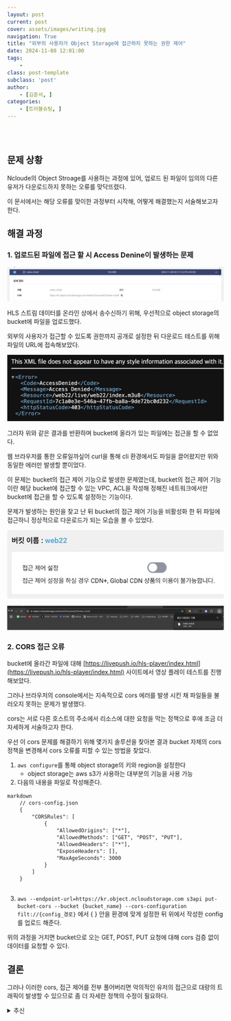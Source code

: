 ```yaml
---
layout: post
current: post
cover: assets/images/writing.jpg
navigation: True
title: "외부의 사용자가 Object Storage에 접근하지 못하는 권한 제어"
date: 2024-11-08 12:01:00
tags:
    - 
class: post-template
subclass: 'post'
author: 
    - [김준서, ]
categories:
    - [트러블슈팅, ]
---
```

<br><br>

## 문제 상황


Ncloude의 Object Stroage를 사용하는 과정에 있어, 업로드 된 파일이 임의의 다른 유저가 다운로드하지 못하는 오류를 맞닥뜨렸다.


이 문서에서는 해당 오류를 맞이한 과정부터 시작해, 어떻게 해결했는지 서술해보고자 한다.


## 해결 과정


### 1. 업로드된 파일에 접근 할 시 Access Denine이 발생하는 문제


![0](/upload/2024-11-08-외부의_사용자가_Object_Storage에_접근하지_못하는_권한_제어.md/0.png)


HLS 스트림 데이터를 온라인 상에서 송수신하기 위해, 우선적으로 object storage의 bucket에 파일을 업로드했다.


외부의 사용자가 접근할 수 있도록 권한까지 공개로 설정한 뒤 다운로드 테스트를 위해 파일의 URL에 접속해보았다.


![1](/upload/2024-11-08-외부의_사용자가_Object_Storage에_접근하지_못하는_권한_제어.md/1.png)


그러자 위와 같은 결과를 반환하며 bucket에 올라가 있는 파일에는 접근을 할 수 없었다.


웹 브라우저를 통한 오류일까싶어 curl을 통해 cli 환경에서도 파일을 끌어왔지만 위와 동일한 에러만 발생할 뿐이었다.


이 문제는 bucket의 접근 제어 기능으로 발생한 문제였는데, bucket의 접근 제어 기능이란 해당 bucket에 접근할 수 있는 VPC, ACL을 작성해 정해진 네트워크에서만 bucket에 접근을 할 수 있도록 설정하는 기능이다.


문제가 발생하는 원인을 찾고 난 뒤 bucket의 접근 제어 기능을 비활성화 한 뒤 파일에 접근하니 정상적으로 다운로드가 되는 모습을 볼 수 있었다.


![2](/upload/2024-11-08-외부의_사용자가_Object_Storage에_접근하지_못하는_권한_제어.md/2.png)


![3](/upload/2024-11-08-외부의_사용자가_Object_Storage에_접근하지_못하는_권한_제어.md/3.png)


### 2. CORS 접근 오류


bucket에 올라간 파일에 대해 [https://livepush.io/hls-player/index.html](https://livepush.io/hls-player/index.html) 사이트에서 영상 플레이 테스트를 진행해보았다.


그러나 브라우저의 console에서는 지속적으로 cors 에러를 발생 시킨 채 파일들을 불러오지 못하는 문제가 발생했다.


cors는 서로 다른 호스트의 주소에서 리소스에 대한 요청을 막는 정책으로 후에 조금 더 자세하게 서술하고자 한다.


우선 이 cors 문제를 해결하기 위해 몇가지 솔루션을 찾아본 결과 bucket 자체의 cors 정책을 변경해서 cors 오류를 피할 수 있는 방법을 찾았다.

1. `aws configure`를 통해 object storage의 키와 region을 설정한다
	- object storage는 aws s3가 사용하는 대부분의 기능을 사용 가능
2. 다음의 내용을 파일로 작성해준다.

	
```
markdown
	// cors-config.json
	{
	    "CORSRules": [
	        {
	            "AllowedOrigins": ["*"],
	            "AllowedMethods": ["GET", "POST", "PUT"],
	            "AllowedHeaders": ["*"],
	            "ExposeHeaders": [],
	            "MaxAgeSeconds": 3000
	        }
	    ]
	}
	
```


3. `aws --endpoint-url=https://kr.object.ncloudstorage.com s3api put-bucket-cors --bucket {bucket_name} --cors-configuration filt://{config_경로}` 에서 { } 안을 환경에 맞게 설정한 뒤 위에서 작성한 config를 업로드 해준다.

위의 과정을 거치면 bucket으로 오는 GET, POST, PUT 요청에 대해 cors 검증 없이 데이터를 요청할 수 있다.


## 결론


그러나 이러한 cors, 접근 제어를 전부 풀어버리면 악의적인 유저의 접근으로 대량의 트래픽이 발생할 수 있으므로 좀 더 자세한 정책의 수정이 필요하다.

<details>
  <summary>추신</summary>


<CORSConfiguration>
<CORSRule>
<AllowedOrigin>[https://yourdomain.com](https://yourdomain.com/)</AllowedOrigin>
<AllowedMethod>GET</AllowedMethod>
<AllowedMethod>PUT</AllowedMethod>
<AllowedMethod>POST</AllowedMethod>
<AllowedMethod>DELETE</AllowedMethod>
<AllowedHeader>*</AllowedHeader>
<ExposeHeader>ETag</ExposeHeader>
<MaxAgeSeconds>3000</MaxAgeSeconds>
</CORSRule>
</CORSConfiguration>


추후에 도메인을 연결하면 Allowed Origin 에 [liboo.kr](http://liboo.kr/) 을 해놓으면 좋을 것 같습니다!



  </details>
